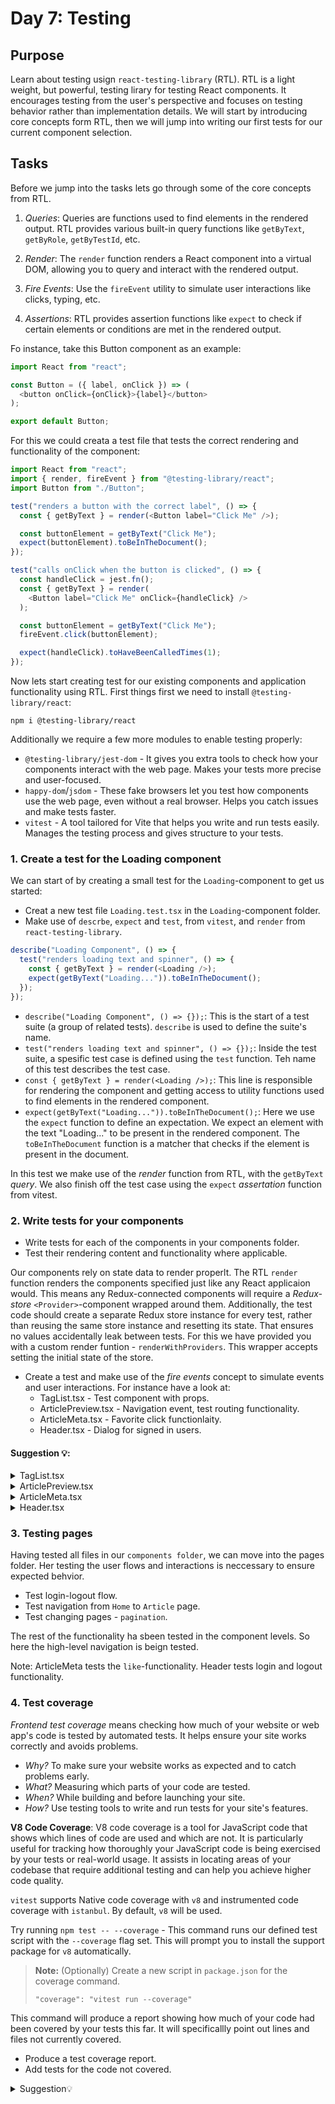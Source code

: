 # Day 7: Testing

## Purpose

Learn about testing usign `react-testing-library` (RTL). RTL is a light weight, but powerful, testing lirary for testing React components. It encourages testing from the user's perspective and focuses on testing behavior rather than implementation details. We will start by introducing core concepts form RTL, then we will jump into writing our first tests for our current component selection.

## Tasks

Before we jump into the tasks lets go through some of the core concepts from RTL.

1. _Queries_: Queries are functions used to find elements in the rendered output. RTL provides various built-in query functions like `getByText`, `getByRole`, `getByTestId`, etc.

2. _Render_: The `render` function renders a React component into a virtual DOM, allowing you to query and interact with the rendered output.

3. _Fire Events_: Use the `fireEvent` utility to simulate user interactions like clicks, typing, etc.

4. _Assertions_: RTL provides assertion functions like `expect` to check if certain elements or conditions are met in the rendered output.

Fo instance, take this Button component as an example:

```ts
import React from "react";

const Button = ({ label, onClick }) => (
  <button onClick={onClick}>{label}</button>
);

export default Button;
```

For this we could creata a test file that tests the correct rendering and functionality of the component:

```ts
import React from "react";
import { render, fireEvent } from "@testing-library/react";
import Button from "./Button";

test("renders a button with the correct label", () => {
  const { getByText } = render(<Button label="Click Me" />);

  const buttonElement = getByText("Click Me");
  expect(buttonElement).toBeInTheDocument();
});

test("calls onClick when the button is clicked", () => {
  const handleClick = jest.fn();
  const { getByText } = render(
    <Button label="Click Me" onClick={handleClick} />
  );

  const buttonElement = getByText("Click Me");
  fireEvent.click(buttonElement);

  expect(handleClick).toHaveBeenCalledTimes(1);
});
```

Now lets start creating test for our existing components and application functionality using RTL. First things first we need to install `@testing-library/react`:

```
npm i @testing-library/react
```

Additionally we require a few more modules to enable testing properly:

- `@testing-library/jest-dom` - It gives you extra tools to check how your components interact with the web page. Makes your tests more precise and user-focused.
- `happy-dom`/`jsdom` - These fake browsers let you test how components use the web page, even without a real browser. Helps you catch issues and make tests faster.
- `vitest` - A tool tailored for Vite that helps you write and run tests easily. Manages the testing process and gives structure to your tests.

### 1. Create a test for the Loading component

We can start of by creating a small test for the `Loading`-component to get us started:

- Creat a new test file `Loading.test.tsx` in the `Loading`-component folder.
- Make use of `descrbe`, `expect` and `test`, from `vitest`, and `render` from `react-testing-library`.

```ts
describe("Loading Component", () => {
  test("renders loading text and spinner", () => {
    const { getByText } = render(<Loading />);
    expect(getByText("Loading...")).toBeInTheDocument();
  });
});
```

- `describe("Loading Component", () => {});`: This is the start of a test suite (a group of related tests). `describe` is used to define the suite's name.
- `test("renders loading text and spinner", () => {});`: Inside the test suite, a spesific test case is defined using the `test` function. Teh name of this test describes the test case.
- `const { getByText } = render(<Loading />);`: This line is responsible for rendering the component and getting access to utility functions used to find elements in the rendered component.
- `expect(getByText("Loading...")).toBeInTheDocument();`: Here we use the `expect` function to define an expectation. We expect an element with the text "Loading..." to be present in the rendered component. The `toBeInTheDocument`
  function is a matcher that checks if the element is present in the document.

In this test we make use of the _render_ function from RTL, with the `getByText` _query_. We also finish off the test case using the `expect` _assertation_ function from vitest.

### 2. Write tests for your components

- Write tests for each of the components in your components folder.
- Test their rendering content and functionality where applicable.

Our components rely on state data to render properlt. The RTL `render` function renders the components specified just like any React applicaion would. This means any Redux-connected components will require a _Redux-store_ `<Provider>`-component wrapped around them. Additionally, the test code should create a separate Redux store instance for every test, rather than reusing the same store instance and resetting its state. That ensures no values accidentally leak between tests. For this we have provided you with a custom render funtion - `renderWithProviders`. This wrapper accepts setting the initial state of the store.

- Create a test and make use of the _fire events_ concept to simulate events and user interactions. For instance have a look at:
  - TagList.tsx - Test component with props.
  - ArticlePreview.tsx - Navigation event, test routing functionality.
  - ArticleMeta.tsx - Favorite click functionlaity.
  - Header.tsx - Dialog for signed in users.

#### Suggestion 💡:

<details>
<summary>TagList.tsx</summary>

```tsx
import { render, screen } from "@testing-library/react";
import { describe, expect, test } from "vitest";
import TagList from "./TagList";

describe("TagList component", () => {
  const tagList = ["Tag 1", "Tag 2", "Tag 3"];

  test("renders a list of tags", () => {
    const { getByText } = render(<TagList tagList={tagList} />);

    tagList.forEach((tag) => {
      expect(getByText(tag)).toBeInTheDocument();
    });

    const tagElements = screen.getAllByRole("listitem");
    expect(tagElements).toHaveLength(tagList.length);
  });

  test('applies "start" position class', () => {
    const { container } = render(
      <TagList tagList={tagList} position="start" />
    );

    const tagListElement = container.querySelector(".tag-list.tag-list--start");
    expect(tagListElement).not.toBeNull();
  });
});
```

</details>

<details>
<summary>ArticlePreview.tsx</summary>
TODO - Add functioning test code
</details>

<details>
<summary>ArticleMeta.tsx</summary>
TODO - Add functioning test code
</details>
<details>
<summary>Header.tsx</summary>
TODO - Add functioning test code
</details>

### 3. Testing pages

Having tested all files in our `components folder`, we can move into the pages folder. Her testing the user flows and interactions is neccessary to ensure expected behvior.

- Test login-logout flow.
- Test navigation from `Home` to `Article` page.
- Test changing pages - `pagination`.

The rest of the functionality ha sbeen tested in the component levels. So here the high-level navigation is beign tested.

Note: ArticleMeta tests the `like`-functionality. Header tests login and logout functionality.

### 4. Test coverage

_Frontend test coverage_ means checking how much of your website or web app's code is tested by automated tests. It helps ensure your site works correctly and avoids problems.

- _Why?_ To make sure your website works as expected and to catch problems early.
- _What?_ Measuring which parts of your code are tested.
- _When?_ While building and before launching your site.
- _How?_ Use testing tools to write and run tests for your site's features.

**V8 Code Coverage**:
V8 code coverage is a tool for JavaScript code that shows which lines of code are used and which are not. It is particularly useful for tracking how thoroughly your JavaScript code is being exercised by your tests or real-world usage. It assists in locating areas of your codebase that require additional testing and can help you achieve higher code quality.

`vitest` supports Native code coverage with `v8` and instrumented code coverage with `istanbul`. By default, `v8` will be used.

Try running `npm test -- --coverage` - This command runs our defined test script with the `--coverage` flag set. This will prompt you to install the support package for `v8` automatically.

> **Note:** (Optionally) Create a new script in `package.json` for the coverage command.
>
> ```
> "coverage": "vitest run --coverage"
> ```

This command will produce a report showing how much of your code had been covered by your tests this far. It will specificallly point out lines and files not currently covered.

- Produce a test coverage report.
- Add tests for the code not covered.

<details>
<summary>Suggestion💡</summary>
TODO - Add relevant test code
<details>
